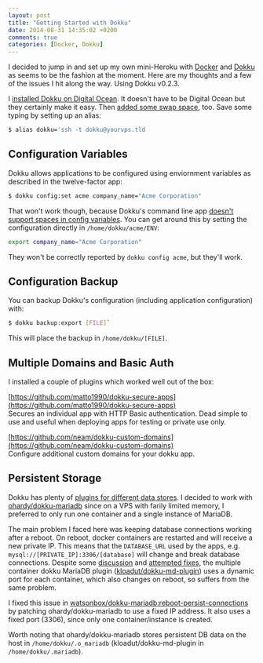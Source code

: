 ```yaml
---
layout: post
title: "Getting Started with Dokku"
date: 2014-08-31 14:35:02 +0200
comments: true
categories: [Docker, Dokku]
---
```


I decided to jump in and set up my own mini-Heroku with [Docker](https://www.docker.com/) and [Dokku](https://github.com/progrium/dokku) as seems to be the fashion at the moment. Here are my thoughts and a few of the issues I hit along the way. Using Dokku v0.2.3.

I [installed Dokku on Digital Ocean](https://www.digitalocean.com/community/tutorials/how-to-use-the-digitalocean-dokku-application). It doesn't have to be Digital Ocean but they certainly make it easy. Then [added some swap space](https://www.digitalocean.com/community/tutorials/how-to-add-swap-on-ubuntu-14-04), too. Save some typing by setting up an alias:

``` bash
$ alias dokku='ssh -t dokku@yourvps.tld
```


## Configuration Variables

Dokku allows applications to be configured using enviornment variables as described in the twelve-factor app:

``` bash
$ dokku config:set acme company_name="Acme Corporation"
```

That won't work though, because Dokku's command line app [doesn't support spaces in config variables](https://github.com/progrium/dokku/issues/482). You can get around this by setting the configuration directly in `/home/dokku/acme/ENV`:

``` bash /home/dokku/acme/ENV
export company_name="Acme Corporation"
```

They won't be correctly reported by `dokku config acme`, but they'll work.


## Configuration Backup

You can backup Dokku's configuration (including application configuration) with:

``` bash
$ dokku backup:export [FILE]`
```

This will place the backup in `/home/dokku/[FILE]`.


## Multiple Domains and Basic Auth

I installed a couple of plugins which worked well out of the box:

[https://github.com/matto1990/dokku-secure-apps](https://github.com/matto1990/dokku-secure-apps)<br/>Secures an individual app with HTTP Basic authentication. Dead simple to use and useful when deploying apps for testing or private use only.

[https://github.com/neam/dokku-custom-domains](https://github.com/neam/dokku-custom-domains)<br/>Configure additional custom domains for your dokku app.


## Persistent Storage

Dokku has plenty of [plugins for different data stores](https://github.com/progrium/dokku/wiki/Plugins#datastores). I decided to work with [ohardy/dokku-mariadb](https://github.com/ohardy/dokku-mariadb) since on a VPS with farily limited memory, I preferred to only run one container and a single instance of MariaDB.

The main problem I faced here was keeping database connections working after a reboot. On reboot, docker containers are restarted and will receive a new private IP. This means that the `DATABASE_URL` used by the apps, e.g. `mysql://[PRIVATE_IP]:3306/[database]` will change and break database connections. Despite some [discussion](https://github.com/Kloadut/dokku-pg-plugin/issues/12) and [attempted fixes](https://github.com/Kloadut/dokku-md-plugin/commit/de26c1e10f1e30c059ae827fff65b4a132ccc2ed), the multiple container dokku MariaDB plugin ([kloadut/dokku-md-plugin](https://github.com/Kloadut/dokku-md-plugin)) uses a dynamic port for each container, which also changes on reboot, so suffers from the same problem.

I fixed this issue in [watsonbox/dokku-mariadb:reboot-persist-connections](https://github.com/watsonbox/dokku-mariadb/commit/ab724e99f49968695da3a0ce09fe7582bf735328) by patching ohardy/dokku-mariadb to use a fixed IP address. It also uses a fixed port (3306), since only one container/instance is created.

Worth noting that ohardy/dokku-mariadb stores persistent DB data on the host in `/home/dokku/.o_mariadb` (kloadut/dokku-md-plugin in `/home/dokku/.mariadb`).










